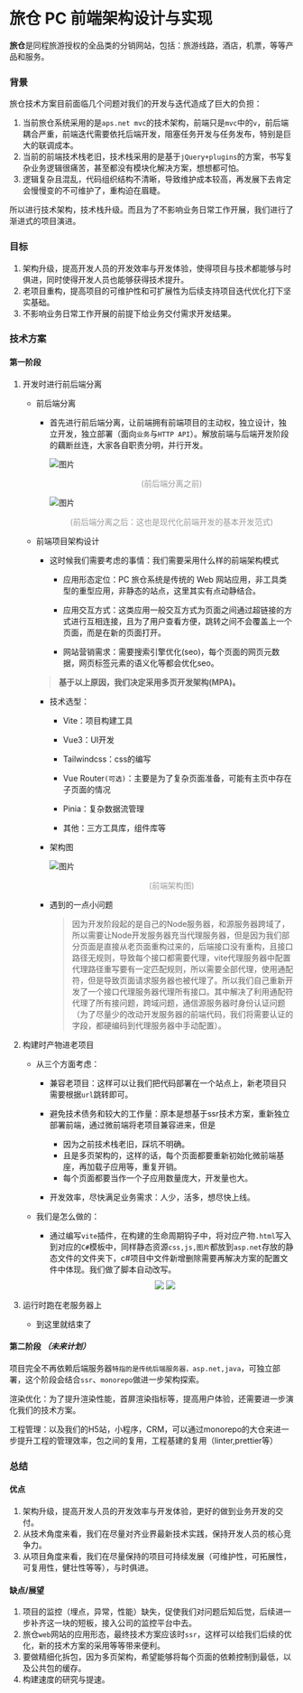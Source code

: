 # 旅仓 PC 前端架构设计与实现

**旅仓**是同程旅游授权的全品类的分销网站，包括：旅游线路，酒店，机票，等等产品和服务。

### 背景

旅仓技术方案目前面临几个问题对我们的开发与迭代造成了巨大的负担：

1. 当前旅仓系统采用的是`aps.net mvc`的技术架构，前端只是`mvc`中的`v`，前后端耦合严重，前端迭代需要依托后端开发，阻塞任务开发与任务发布，特别是巨大的联调成本。
2. 当前的前端技术栈老旧，技术栈采用的是基于`jQuery+plugins`的方案，书写复杂业务逻辑很痛苦，甚至都没有模块化解决方案，想想都可怕。
3. 逻辑复杂且混乱，代码组织结构不清晰，导致维护成本较高，再发展下去肯定会慢慢变的不可维护了，重构迫在眉睫。

所以进行技术架构，技术栈升级。而且为了不影响业务日常工作开展，我们进行了渐进式的项目演进。

### 目标

1. 架构升级，提高开发人员的开发效率与开发体验，使得项目与技术都能够与时俱进，同时使得开发人员也能够获得技术提升。
2. 老项目重构，提高项目的可维护性和可扩展性为后续支持项目迭代优化打下坚实基础。
3. 不影响业务日常工作开展的前提下给业务交付需求开发结果。

### 技术方案

#### 第一阶段

1. 开发时进行前后端分离

   - 前后端分离

     - 首先进行前后端分离，让前端拥有前端项目的主动权，独立设计，独立开发，独立部署（面向`业务`与`HTTP API`）。解放前端与后端开发阶段的藕断丝连，大家各自职责分明，并行开发。

       ![图片](../static/lvcang/lvcang3.jpg)
       <div style="text-align:center;color:#999">(前后端分离之前)</div>

       ![图片](../static/lvcang/lvcang4.jpg)
       <div style="text-align:center;color:#999">(前后端分离之后：这也是现代化前端开发的基本开发范式)</div>

   - 前端项目架构设计

     - 这时候我们需要考虑的事情：我们需要采用什么样的前端架构模式

       - 应用形态定位：PC 旅仓系统是传统的 Web 网站应用，非工具类型的重型应用，非静态的站点，这里其实有点动静结合。
       - 应用交互方式：这类应用一般交互方式为页面之间通过超链接的方式进行互相连接，且为了用户查看方便，跳转之间不会覆盖上一个页面，而是在新的页面打开。

       - 网站营销需求：需要搜索引擎优化(seo)，每个页面的网页元数据，网页标签元素的语义化等都会优化seo。

     > **基于以上原因，我们决定采用多页开发架构(MPA)。**

     - 技术选型：

       - Vite：项目构建工具

       - Vue3：UI开发
       - Tailwindcss：css的编写

       - Vue Router`(可选)`：主要是为了复杂页面准备，可能有主页中存在子页面的情况

       - Pinia：复杂数据流管理

       - 其他：三方工具库，组件库等

     - 架构图

       ![图片](../static/lvcang/lvcang5.jpg)
        <div style="text-align:center;color:#999">(前端架构图)</div>

     - 遇到的一点小问题

       > 因为开发阶段起的是自己的Node服务器，和源服务器跨域了，所以需要让Node开发服务器充当代理服务器，但是因为我们部分页面是直接从老页面重构过来的，后端接口没有重构，且接口路径无规则，导致每个接口都需要代理，vite代理服务器中配置代理路径重写要有一定匹配规则，所以需要全部代理，使用通配符，但是导致页面请求服务器也被代理了。所以我们自己重新开发了一个接口代理服务器代理所有接口。其中解决了利用通配符代理了所有接问题，跨域问题，通信源服务器时身份认证问题（为了尽量少的改动开发服务器的前端代码，我们将需要认证的字段，都硬编码到代理服务器中手动配置）。

2. 构建时产物进老项目

   - 从三个方面考虑：

     - 兼容老项目：这样可以让我们把代码部署在一个站点上，新老项目只需要根据`url`跳转即可。

     - 避免技术债务和较大的工作量：原本是想基于ssr技术方案，重新独立部署前端，通过微前端将老项目兼容进来，但是

       - 因为之前技术栈老旧，踩坑不明确。
       - 且是多页架构的，这样的话，每个页面都要重新初始化微前端基座，再加载子应用等，重复开销。
       - 每个页面都要当作一个子应用数量庞大，开发量也大。

     - 开发效率，尽快满足业务需求：人少，活多，想尽快上线。

   - 我们是怎么做的：

     - 通过编写`vite`插件，在构建的生命周期钩子中，将对应产物`.html`写入到对应的`C#`模板中，同样静态资源`css,js,图片`都放到`asp.net`存放的静态文件的文件夹下，c#项目中文件新增删除需要再解决方案的配置文件中体现。我们做了脚本自动改写。

     <div style="text-align:center;margin:10px 0;">
        <img src="../static/lvcang/lvcang1.png" />
        <img src="../static/lvcang/lvcang2.png" />
     </div>

3. 运行时跑在老服务器上

   - 到这里就结束了

#### 第二阶段 _（未来计划）_

项目完全不再依赖后端服务器`特指的是传统后端服务器，asp.net,java`，可独立部署，这个阶段会结合`ssr`、`monorepo`做进一步架构探索。

渲染优化：为了提升渲染性能，首屏渲染指标等，提高用户体验，还需要进一步演化我们的技术方案。

工程管理：以及我们的H5站，小程序，CRM，可以通过monorepo的大仓来进一步提升工程的管理效率，包之间的复用，工程基建的复用（linter,prettier等）

### 总结

#### 优点

1. 架构升级，提高开发人员的开发效率与开发体验，更好的做到业务开发的交付。
2. 从技术角度来看，我们在尽量对齐业界最新技术实践，保持开发人员的核心竞争力。
3. 从项目角度来看，我们在尽量保持的项目可持续发展（可维护性，可拓展性，可复用性，健壮性等等），与时俱进。

#### 缺点/展望

1. 项目的监控（埋点，异常，性能）缺失，促使我们对问题后知后觉，后续进一步补齐这一块的短板，接入公司的监控平台中去。
2. 旅仓`web`网站的应用形态，最终技术方案应该时`ssr`，这样可以给我们后续的优化，新的技术方案的采用等等带来便利。
3. 要做精细化拆包，因为多页架构，希望能够将每个页面的依赖控制到最低，以及公共包的缓存。
4. 构建速度的研究与提速。
